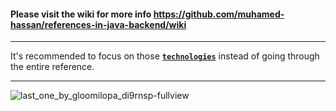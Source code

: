 #### Please visit the wiki for more info https://github.com/muhamed-hassan/references-in-java-backend/wiki

***

It's recommended to focus on those [**`technologies`**](https://github.com/muhamed-hassan/safe_planet/wiki/Dominant-and-authentic-techs-in-Spring-and-Java-EE-in-the-past-before-introducing-Spring-Boot) instead of going through the entire reference.

***

![last_one_by_gloomilopa_di9rnsp-fullview](https://github.com/user-attachments/assets/5e6e6dad-5587-4c65-b97e-e3513bdfbadf)
